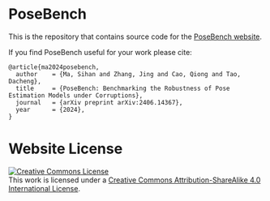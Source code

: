 # PoseBench

This is the repository that contains source code for the [PoseBench website](https://xymsh.github.io/PoseBench).

If you find PoseBench useful for your work please cite:
```
@article{ma2024posebench,
  author    = {Ma, Sihan and Zhang, Jing and Cao, Qiong and Tao, Dacheng},
  title     = {PoseBench: Benchmarking the Robustness of Pose Estimation Models under Corruptions},
  journal   = {arXiv preprint arXiv:2406.14367},
  year      = {2024},
}
```

# Website License
<a rel="license" href="http://creativecommons.org/licenses/by-sa/4.0/"><img alt="Creative Commons License" style="border-width:0" src="https://i.creativecommons.org/l/by-sa/4.0/88x31.png" /></a><br />This work is licensed under a <a rel="license" href="http://creativecommons.org/licenses/by-sa/4.0/">Creative Commons Attribution-ShareAlike 4.0 International License</a>.
